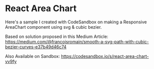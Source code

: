 # React Area Chart

Here's a sample I created with CodeSandbox on making a Responsive AreaChart component using svg & cubic bezier.

Based on solution proposed in this Medium Article:
https://medium.com/@francoisromain/smooth-a-svg-path-with-cubic-bezier-curves-e37b49d46c74

Also Available on Sandbox: https://codesandbox.io/s/react-area-chart-vv9fy

